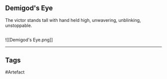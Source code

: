 ## Demigod's Eye
The victor stands tall with hand held high,
unwavering, unblinking, unstoppable.
## 
![[Demigod's Eye.png]]

---
## Tags
#Artefact